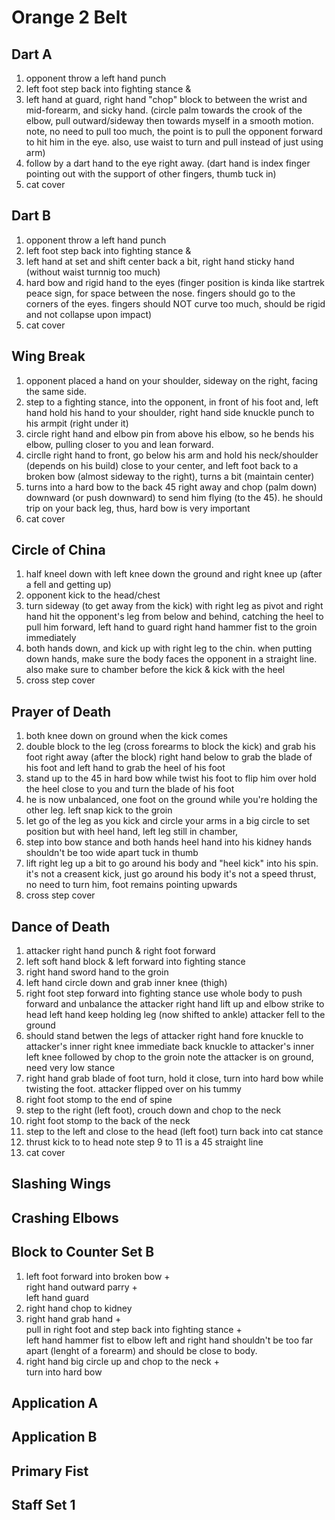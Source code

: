 # Orange 2 Belt

## Dart A

1. opponent throw a left hand punch
2. left foot step back into fighting stance &
3. left hand at guard, right hand "chop" block to between the wrist and mid-forearm, and sicky hand.
  (circle palm towards the crook of the elbow, pull outward/sideway   then towards myself in a smooth motion.
  note, no need to pull too much, the point is to pull the opponent   forward to hit him in the eye.
  also, use waist to turn and pull instead of just using arm)
4. follow by a dart hand to the eye right away.
(dart hand is index finger pointing out with the support of other fingers, thumb tuck in)
5. cat cover

## Dart B

1. opponent throw a left hand punch
2. left foot step back into fighting stance &
3. left hand at set and shift center back a bit, right hand sticky hand
(without waist turnnig too much)
4. hard bow and rigid hand to the eyes
(finger position is kinda like startrek peace sign, for space between the nose.  fingers should go to the corners of the eyes.  fingers should NOT curve too much, should be rigid and not collapse upon impact)
5. cat cover

## Wing Break

1. opponent placed a hand on your shoulder, sideway on the right, facing the same side.
2. step to a fighting stance, into the opponent, in front of his foot
and, left hand hold his hand to your shoulder,
right hand side knuckle punch to his armpit (right under it)
3. circle right hand and elbow pin from above his elbow, so he bends his elbow, pulling closer to you and lean forward.
4. circlle right hand to front, go below his arm and hold his neck/shoulder (depends on his build) close to your center,
and left foot back to a broken bow (almost sideway to the right),
turns a bit (maintain center)
5. turns into a hard bow to the back 45 right away and
chop (palm down) downward (or push downward) to send him flying (to the 45).
he should trip on your back leg, thus, hard bow is very important
6. cat cover

## Circle of China

1. half kneel down with left knee down the ground and right knee up (after a fell and getting up)
2. opponent kick to the head/chest
3. turn sideway (to get away from the kick) with right leg as pivot
and right hand hit the opponent's leg from below and behind,
catching the heel to pull him forward,
left hand to guard
right hand hammer fist to the groin immediately
4. both hands down, and kick up with right leg to the chin.
when putting down hands, make sure the body faces the opponent in a straight line.
also make sure to chamber before the kick & kick with the heel
5. cross step cover

## Prayer of Death

1. both knee down on ground when the kick comes
2. double block to the leg (cross forearms to block the kick) and
grab his foot right away (after the block)
right hand below to grab the blade of his foot
and left hand to grab the heel of his foot
3. stand up to the 45 in hard bow while twist his foot to flip him over
hold the heel close to you and turn the blade of his foot
4. he is now unbalanced, one foot on the ground while you're holding the other leg.
left snap kick to the groin
5. let go of the leg as you kick and circle your arms in a big circle to set position but with heel hand, left leg still in chamber,
6. step into bow stance and both hands heel hand into his kidney
hands shouldn't be too wide apart
tuck in thumb
7. lift right leg up a bit to go around his body and "heel kick" into his spin.
it's not a creasent kick, just go around his body
it's not a speed thrust, no need to turn him, foot remains pointing upwards
8. cross step cover

## Dance of Death

1. attacker right hand punch & right foot forward
2. left soft hand block & left forward into fighting stance
3. right hand sword hand to the groin
4. left hand circle down and grab inner knee (thigh)
5. right foot step forward into fighting stance
    use whole body to push forward and unbalance the attacker
        right hand lift up and elbow strike to head
        left hand keep holding leg (now shifted to ankle)
        attacker fell to the ground
6. should stand betwen the legs of attacker
    right hand fore knuckle to attacker's inner right knee
        immediate back knuckle to attacker's inner left knee
        followed by chop to the groin
        note the attacker is on ground, need very low stance
7. right hand grab blade of foot turn, hold it close, turn into hard bow while twisting the foot.
    attacker flipped over on his tummy
8. right foot stomp to the end of spine
9. step to the right (left foot), crouch down and chop to the neck
10. right foot stomp to the back of the neck
11. step to the left and close to the head (left foot)
    turn back into cat stance
12. thrust kick to to head
    note step 9 to 11 is a 45 straight line
13. cat cover

## Slashing Wings


## Crashing Elbows

## Block to Counter Set B

1. left foot forward into broken bow +  
    right hand outward parry +  
        left hand guard
2. right hand chop to kidney
3. right hand grab hand +  
    pull in right foot and step back into fighting stance +  
        left hand hammer fist to elbow
        left and right hand shouldn't be too far apart (lenght of a forearm) and should be close to body.
4. right hand big circle up and chop to the neck +  
    turn into hard bow

## Application A

## Application B

## Primary Fist

## Staff Set 1

